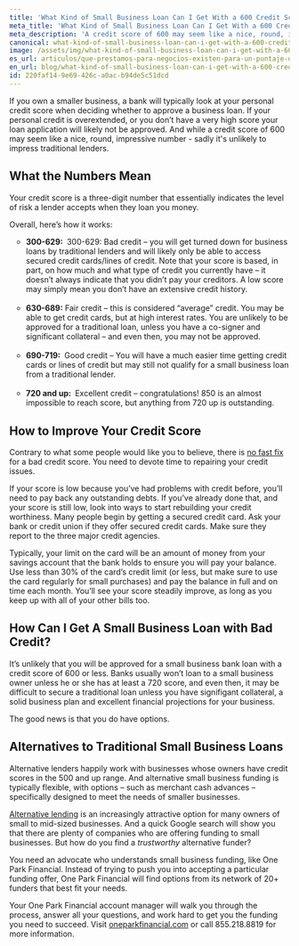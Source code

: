 ```yaml
---
title: 'What Kind of Small Business Loan Can I Get With a 600 Credit Score?'
meta_title: 'What Kind of Small Business Loan Can I Get With a 600 Credit Score?'
meta_description: 'A credit score of 600 may seem like a nice, round, impressive number - but sadly it''s unlikely to impress traditional lenders. But owners of small businesses do have funding options even without a perfect credit history.'
canonical: what-kind-of-small-business-loan-can-i-get-with-a-600-credit-score
image: /assets/img/what-kind-of-small-business-loan-can-i-get-with-a-600-credit-score.jpg
es_url: articulos/que-prestamos-para-negocios-existen-para-un-puntaje-de-credito-de-600
en_url: blog/what-kind-of-small-business-loan-can-i-get-with-a-600-credit-score
id: 220faf14-9e69-426c-a0ac-b94de5c51dcd
---
```

If you own a smaller business, a bank will typically look at your personal credit score when deciding whether to approve a business loan. If your personal credit is overextended, or you don&rsquo;t have a very high score your loan application will likely not be approved. And while a credit score of 600 may seem like a nice, round, impressive number - sadly it's unlikely to impress traditional lenders.</p>

<h2>What the Numbers Mean</h2>
<p>Your credit score is a three-digit number that essentially indicates the level of risk a lender accepts when they loan you money.</p>

<p>Overall, here&rsquo;s how it works:</p>

<ul style="list-style:circle;padding-left:30px;margin-bottom:30px;">
<li><strong>300-629:&nbsp;</strong> 300-629: Bad credit &ndash; you will get turned down for business loans by traditional lenders and will likely only be able to access secured credit cards/lines of credit. Note that your score is based, in part, on how much and what type of credit you currently have &ndash; it doesn&rsquo;t always indicate that you didn&rsquo;t pay your creditors. A low score may simply mean you don&rsquo;t have an extensive credit history.</li>
  <br />
<li><strong>630-689:</strong> Fair credit &ndash; this is considered &ldquo;average&rdquo; credit. You may be able to get credit cards, but at high interest rates. You are unlikely to be approved for a traditional loan, unless you have a co-signer and significant collateral &ndash; and even then, you may not be approved.</li>
    <br />
<li><strong>690-719:&nbsp;</strong> Good credit &ndash; You will have a much easier time getting credit cards or lines of credit but may still not qualify for a small business loan from a traditional lender.</li>
    <br />
<li><strong>720 and up:&nbsp;</strong> Excellent credit &ndash; congratulations! 850 is an almost impossible to reach score, but anything from 720 up is outstanding.</li>
</ul>
  
<h2>How to Improve Your Credit Score</h2>

<p>Contrary to what some people would like you to believe, there is <a href="https://www.consumer.ftc.gov/articles/fixing-your-credit">no fast fix</a> for a bad credit score. You need to devote time to repairing your credit issues.</p>

<p>If your score is low because you&rsquo;ve had problems with credit before, you&rsquo;ll need to pay back any outstanding debts. If you&rsquo;ve already done that, and your score is still low, look into ways to start rebuilding your credit worthiness. Many people begin by getting a secured credit card. Ask your bank or credit union if they offer secured credit cards. Make sure they report to the three major credit agencies. </p>

<p>Typically, your limit on the card will be an amount of money from your savings account that the bank holds to ensure you will pay your balance. Use less than 30% of the card&rsquo;s credit limit (or less, but make sure to use the card regularly for small purchases) and pay the balance in full and on time each month. You&rsquo;ll see your score steadily improve, as long as you keep up with all of your other bills too.</p>

<h2>How Can I Get A Small Business Loan with Bad Credit?</h2>

<p>It&rsquo;s unlikely that you will be approved for a small business bank loan with a credit score of 600 or less. Banks usually won&rsquo;t loan to a small business owner unless he or she has at least a 720 score, and even then, it may be difficult to secure a traditional loan unless you have signifigant collateral, a solid business plan and excellent financial projections for your business.</p>

<p>The good news is that you do have options. </p>
  
<h2>Alternatives to Traditional Small Business Loans</h2> 

<p>Alternative lenders happily work with businesses whose owners have credit scores in the 500 and up range. And alternative small business funding is typically flexible, with options &ndash; such as merchant cash advances &ndash; specifically designed to meet the needs of smaller businesses.</p>

<p><a href="https://www.oneparkfinancial.com/">Alternative lending</a> is an increasingly attractive option for many owners of small to mid-sized businesses. And a quick Google search will show you that there are plenty of companies who are offering funding to small businesses. But how do you find a<em> trustworthy </em>alternative funder?</p>

<p>You need an advocate who understands small business funding, like One Park Financial. Instead of trying to push you into accepting a particular funding offer, One Park Financial will find options from its network of 20+ funders that best fit your needs.</p>

<p>Your One Park Financial account manager will walk you through the process, answer all your questions, and work hard to get you the funding you need to succeed. Visit <a href="https://www.oneparkfinancial.com/">oneparkfinancial.com</a> or call 855.218.8819 for more information.</p>